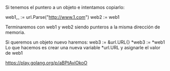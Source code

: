 Si tenemos el puntero a un objeto e intentamos copiarlo:

web1,_ := url.Parse("http://www.1.com")
web2 := web1

Terminaremos con web1 y web2 siendo punteros a la misma dirección de memoria.

Si queremos un objeto nuevo haremos:
web3 := &url.URL{}
*web3 := *web1
Lo que hacemos es crear una nueva variable *url.URL y asignarle el valor de web1


https://play.golang.org/p/aBPtAviOkoO
